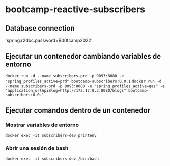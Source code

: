 # bootcamp-reactive-subscribers
## Database connection

'spring.r2dbc.password=B00tcamp2022'

## Ejecutar un contenedor cambiando variables de entorno
`docker run -d --name subscribers-prd -p 9093:8080 -e "spring_profiles_active=prd" bootcamp-subscribers:0.0.1`
`docker run -d --name subscribers-prd -p 9093:8080 -e "spring_profiles_active=qas" -e "application_urlApiBlog=http://172.17.0.3:8080/blogs" bootcamp-subscribers:0.0.1`

## Ejecutar comandos dentro de un contenedor
### Mostrar variables de entorno
`docker exec -it subscribers-dev printenv`
### Abrir una sesión de bash
`docker exec -it subscribers-dev /bin/bash`

